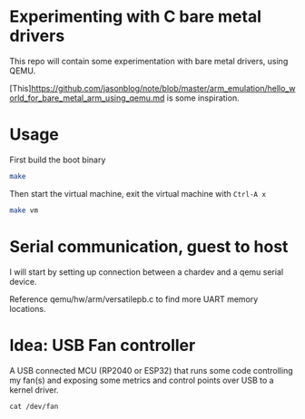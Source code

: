 # Experimenting with C bare metal drivers

This repo will contain some experimentation with bare metal drivers, using QEMU.

[This]<https://github.com/jasonblog/note/blob/master/arm_emulation/hello_world_for_bare_metal_arm_using_qemu.md> is some inspiration.

# Usage

First build the boot binary

```bash
make
```

Then start the virtual machine, exit the virtual machine with `Ctrl-A x`

```bash
make vm
```

# Serial communication, guest to host

I will start by setting up connection between a chardev and a qemu serial device.

Reference qemu/hw/arm/versatilepb.c to find more UART memory locations.

# Idea: USB Fan controller

A USB connected MCU (RP2040 or ESP32) that runs some code controlling my fan(s) and exposing some metrics and control points over USB to a kernel driver.

```
cat /dev/fan
```
